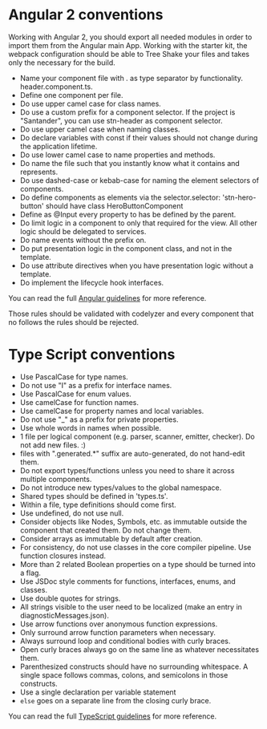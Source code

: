 # Angular 2 conventions

Working with Angular 2, you should export all needed modules in order to import them from the Angular main App. Working with the starter kit, the webpack configuration should be able to Tree Shake your files and takes only the necessary for the build.

 * Name your component file with . as type separator by functionality. header.component.ts. 
 * Define one component per file.
 * Do use upper camel case for class names.
 * Do use a custom prefix for a component selector. If the project is "Santander", you can use stn-header as component selector.
 * Do use upper camel case when naming classes.
 * Do declare variables with const if their values should not change during the application lifetime.
 * Do use lower camel case to name properties and methods.
 * Do name the file such that you instantly know what it contains and represents.
 * Do use dashed-case or kebab-case for naming the element selectors of components.
 * Do define components as elements via the selector.selector: 'stn-hero-button' should have class HeroButtonComponent  
 * Define as @Input every property to has be defined by the parent.
 * Do limit logic in a component to only that required for the view. All other logic should be delegated to services.
 * Do name events without the prefix on.
 * Do put presentation logic in the component class, and not in the template.
 * Do use attribute directives when you have presentation logic without a template.
 * Do implement the lifecycle hook interfaces.
 
You can read the full [Angular guidelines](https://angular.io/styleguide) for more reference.

Those rules should be validated with codelyzer and every component that no follows the rules should be rejected.

# Type Script conventions

 * Use PascalCase for type names.
 * Do not use "I" as a prefix for interface names.
 * Use PascalCase for enum values.
 * Use camelCase for function names.
 * Use camelCase for property names and local variables.
 * Do not use "_" as a prefix for private properties.
 * Use whole words in names when possible.
 * 1 file per logical component (e.g. parser, scanner, emitter, checker).
Do not add new files. :)
 * files with ".generated.*" suffix are auto-generated, do not hand-edit them.
 * Do not export types/functions unless you need to share it across multiple components.
 * Do not introduce new types/values to the global namespace.
 * Shared types should be defined in 'types.ts'.
 * Within a file, type definitions should come first.
 * Use undefined, do not use null.
 * Consider objects like Nodes, Symbols, etc. as immutable outside the component that created them. Do not change them.
 * Consider arrays as immutable by default after creation.
 * For consistency, do not use classes in the core compiler pipeline. Use function closures instead.
 * More than 2 related Boolean properties on a type should be turned into a flag.
 * Use JSDoc style comments for functions, interfaces, enums, and classes.
 * Use double quotes for strings.
 * All strings visible to the user need to be localized (make an entry in diagnosticMessages.json).
 * Use arrow functions over anonymous function expressions.
 * Only surround arrow function parameters when necessary. 
 * Always surround loop and conditional bodies with curly braces.
 * Open curly braces always go on the same line as whatever necessitates them.
 * Parenthesized constructs should have no surrounding whitespace. 
A single space follows commas, colons, and semicolons in those constructs.
 * Use a single declaration per variable statement 
 * `else` goes on a separate line from the closing curly brace.

 You can read the full [TypeScript guidelines](https://github.com/Microsoft/TypeScript/wiki/Coding-guidelines) for more reference.